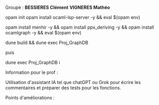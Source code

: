 Groupe :
**BESSIERES Clément**
**VIGNERES Mathéo**

opam init
opam install ocaml-lsp-server -y &&
eval $(opam env)

opam install menhir -y &&
opam install ppx_deriving -y &&
opam install ocamlgraph -y &&
eval $(opam env)

dune build &&
dune exec Proj_GraphDB

puis

dune exec Proj_GraphDB i

Information pour le prof :

Utilisation d'assistant IA tel que chatGPT ou Grok pour écrire les commentaires et préparer des tests pour les fonctions.

Points d'améliorations :

